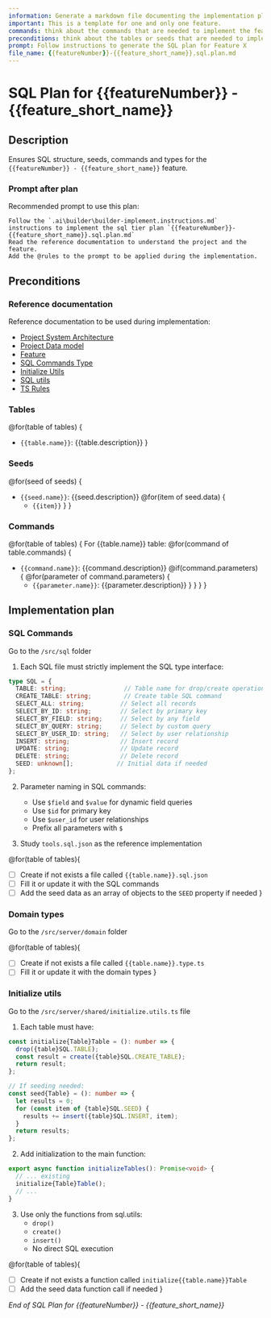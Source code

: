 ```yaml
--- 
information: Generate a markdown file documenting the implementation plan of the sql tier for a feature.
important: This is a template for one and only one feature.
commands: think about the commands that are needed to implement the feature.
preconditions: think about the tables or seeds that are needed to implement the feature.
prompt: Follow instructions to generate the SQL plan for Feature X
file_name: {{featureNumber}}-{{feature_short_name}}.sql.plan.md
---
```


# SQL Plan for **{{featureNumber}} - {{feature_short_name}}**

## Description

Ensures SQL structure, seeds, commands and types for the `{{featureNumber}} - {{feature_short_name}}` feature.

### Prompt after plan

Recommended prompt to use this plan:

```text
Follow the `.ai\builder\builder-implement.instructions.md` instructions to implement the sql tier plan `{{featureNumber}}-{{feature_short_name}}.sql.plan.md`
Read the reference documentation to understand the project and the feature.
Add the @rules to the prompt to be applied during the implementation.
```

## Preconditions

### Reference documentation

Reference documentation to be used during implementation:

- [Project System Architecture](/docs/systems.blueprint.md)
- [Project Data model](/docs/data-model.blueprint.md)
- [Feature](/docs/{{featureNumber}}-{{feature_short_name}}/{{featureNumber}}-{{feature_short_name}}.blueprint.md)
- [SQL Commands Type](/src/server/shared/sql.type.ts)
- [Initialize Utils](/src/server/shared/initialize.utils.ts)
- [SQL utils](/src/server/shared/sql.utils.ts)
- [TS Rules](/.cursor/rules/type-script.mdc)

### Tables

<!--
Think about the tables needed to implement the feature.
List them in camel case, with a brief description.
No need to generate the table at this point, just list them.
-->

@for(table of tables) {
- `{{table.name}}`: {{table.description}}
}

### Seeds

<!--
Some tables must have seed data to be able to use the feature.
Is data that predefined in the database to be able to test the feature.
Think about the seeds needed to implement the feature.
List them in camel case, with a brief description.
No need to generate the seed at this point, just list them.
-->

@for(seed of seeds) {
- `{{seed.name}}`: {{seed.description}}
  @for(item of seed.data) {
  - `{{item}}`
  }
}

### Commands

<!--
For each table, think about the commands that are needed to implement the feature.
Will be implemented as methods in a repository.
Will be used to generate the SQL commands.
List them in camelCase (as it will be the method names), with a brief description.
If the command has parameters, list them as well.
No need to generate the command at this point, just list them.
-->

@for(table of tables) {
For {{table.name}} table:
@for(command of table.commands) {
- `{{command.name}}`: {{command.description}}
  @if(command.parameters) {
    @for(parameter of command.parameters) {
    - `{{parameter.name}}`: {{parameter.description}}
    }
  }
}
}

## Implementation plan

### SQL Commands

Go to the `/src/sql` folder 

1. Each SQL file must strictly implement the SQL type interface:
```typescript
type SQL = {
  TABLE: string;                // Table name for drop/create operations
  CREATE_TABLE: string;         // Create table SQL command
  SELECT_ALL: string;          // Select all records
  SELECT_BY_ID: string;        // Select by primary key
  SELECT_BY_FIELD: string;     // Select by any field
  SELECT_BY_QUERY: string;     // Select by custom query
  SELECT_BY_USER_ID: string;   // Select by user relationship
  INSERT: string;              // Insert record
  UPDATE: string;              // Update record
  DELETE: string;              // Delete record
  SEED: unknown[];            // Initial data if needed
};
```

2. Parameter naming in SQL commands:
   - Use `$field` and `$value` for dynamic field queries
   - Use `$id` for primary key
   - Use `$user_id` for user relationships
   - Prefix all parameters with `$`

3. Study `tools.sql.json` as the reference implementation

@for(table of tables){
- [ ] Create if not exists a file called `{{table.name}}.sql.json`
- [ ] Fill it or update it with the SQL commands
- [ ] Add the seed data as an array of objects to the `SEED` property if needed
}

### Domain types

Go to the `/src/server/domain` folder 

@for(table of tables){
- [ ] Create if not exists a file called `{{table.name}}.type.ts`
- [ ] Fill it or update it with the domain types
}

### Initialize utils

Go to the `/src/server/shared/initialize.utils.ts` file 

1. Each table must have:
```typescript
const initialize{Table}Table = (): number => {
  drop({table}SQL.TABLE);
  const result = create({table}SQL.CREATE_TABLE);
  return result;
};

// If seeding needed:
const seed{Table} = (): number => {
  let results = 0;
  for (const item of {table}SQL.SEED) {
    results += insert({table}SQL.INSERT, item);
  }
  return results;
};
```

2. Add initialization to the main function:
```typescript
export async function initializeTables(): Promise<void> {
  // ... existing
  initialize{Table}Table();
  // ... 
}
```

3. Use only the functions from sql.utils:
   - `drop()`
   - `create()`
   - `insert()`
   - No direct SQL execution

@for(table of tables){
- [ ] Create if not exists a function called `initialize{{table.name}}Table`
- [ ] Add the seed data function call if needed
}

_End of SQL Plan for {{featureNumber}} - {{feature_short_name}}_
